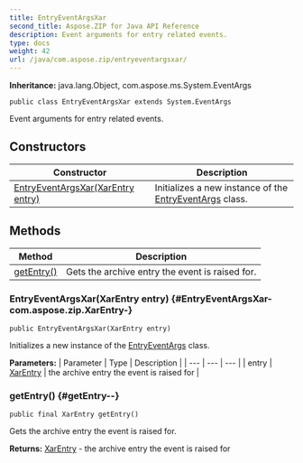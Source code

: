 ```yaml
---
title: EntryEventArgsXar
second_title: Aspose.ZIP for Java API Reference
description: Event arguments for entry related events.
type: docs
weight: 42
url: /java/com.aspose.zip/entryeventargsxar/
---
```


**Inheritance:**
java.lang.Object, com.aspose.ms.System.EventArgs
```
public class EntryEventArgsXar extends System.EventArgs
```

Event arguments for entry related events.
## Constructors

| Constructor | Description |
| --- | --- |
| [EntryEventArgsXar(XarEntry entry)](#EntryEventArgsXar-com.aspose.zip.XarEntry-) | Initializes a new instance of the [EntryEventArgs](../../com.aspose.zip/entryeventargs) class. |
## Methods

| Method | Description |
| --- | --- |
| [getEntry()](#getEntry--) | Gets the archive entry the event is raised for. |
### EntryEventArgsXar(XarEntry entry) {#EntryEventArgsXar-com.aspose.zip.XarEntry-}
```
public EntryEventArgsXar(XarEntry entry)
```


Initializes a new instance of the [EntryEventArgs](../../com.aspose.zip/entryeventargs) class.

**Parameters:**
| Parameter | Type | Description |
| --- | --- | --- |
| entry | [XarEntry](../../com.aspose.zip/xarentry) | the archive entry the event is raised for |

### getEntry() {#getEntry--}
```
public final XarEntry getEntry()
```


Gets the archive entry the event is raised for.

**Returns:**
[XarEntry](../../com.aspose.zip/xarentry) - the archive entry the event is raised for
